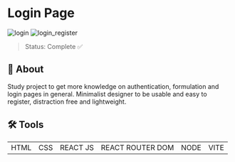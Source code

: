 # Login Page
![login](https://user-images.githubusercontent.com/121465689/222914679-36224d3e-cc64-446c-b5fc-7cdeb877c981.png)
![login_register](https://user-images.githubusercontent.com/121465689/222914714-b511f39b-3c16-4671-82a3-d265ea8d030e.png)


> Status: Complete ✅

## 📓 About
Study project to get more knowledge on authentication, formulation and login pages in general. Minimalist designer to be usable and easy to register, distraction free and lightweight. 


## 🛠️ Tools
<table>
  <tr>
    <td>HTML</td>
    <td>CSS</td>
    <td>REACT JS</td>
    <td>REACT ROUTER DOM</td>
    <td>NODE</td>
    <td>VITE</td>
  </tr>
</table>
